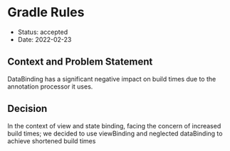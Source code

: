 
# Gradle Rules  

 * Status: accepted
 * Date: 2022-02-23

## Context and Problem Statement

DataBinding has a significant negative impact on build times due to the annotation processor it uses.

## Decision

In the context of view and state binding, facing the concern of increased build times; we decided to use viewBinding and neglected dataBinding to achieve shortened build times
